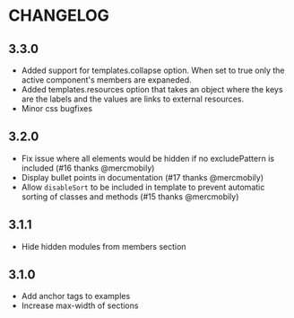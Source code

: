 CHANGELOG
=========
3.3.0
-----
- Added support for templates.collapse option. When set to true only the active component\'s members are expaneded.
- Added templates.resources option that takes an object where the keys are the labels and the values are links to external resources.
- Minor css bugfixes

3.2.0
-----
- Fix issue where all elements would be hidden if no excludePattern is included (#16 thanks @mercmobily)
- Display bullet points in documentation (#17 thanks @mercmobily)
- Allow `disableSort` to be included in template to prevent automatic sorting of classes and methods (#15 thanks @mercmobily)

3.1.1
-----
- Hide hidden modules from members section

3.1.0
-----
- Add anchor tags to examples
- Increase max-width of sections

